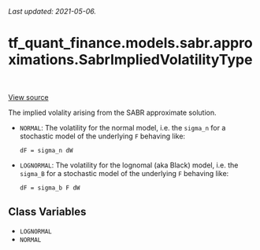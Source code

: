 <!--
This file is generated by a tool. Do not edit directly.
For open-source contributions the docs will be updated automatically.
-->

*Last updated: 2021-05-06.*

<div itemscope itemtype="http://developers.google.com/ReferenceObject">
<meta itemprop="name" content="tf_quant_finance.models.sabr.approximations.SabrImpliedVolatilityType" />
<meta itemprop="path" content="Stable" />
<meta itemprop="property" content="LOGNORMAL"/>
<meta itemprop="property" content="NORMAL"/>
</div>

# tf_quant_finance.models.sabr.approximations.SabrImpliedVolatilityType

<!-- Insert buttons and diff -->

<table class="tfo-notebook-buttons tfo-api" align="left">
</table>

<a target="_blank" href="https://github.com/google/tf-quant-finance/blob/master/tf_quant_finance/models/sabr/approximations/implied_volatility.py">View source</a>



The implied volality arising from the SABR approximate solution.

<!-- Placeholder for "Used in" -->

* `NORMAL`: The volatility for the normal model, i.e. the `sigma_n` for a
  stochastic model of the underlying `F` behaving like:

  ```
  dF = sigma_n dW
  ```

* `LOGNORMAL`: The volatility for the lognomal (aka Black) model, i.e. the
  `sigma_B` for a stochastic model of the underlying `F` behaving like:

  ```
  dF = sigma_b F dW
  ```

## Class Variables

* `LOGNORMAL` <a id="LOGNORMAL"></a>
* `NORMAL` <a id="NORMAL"></a>

